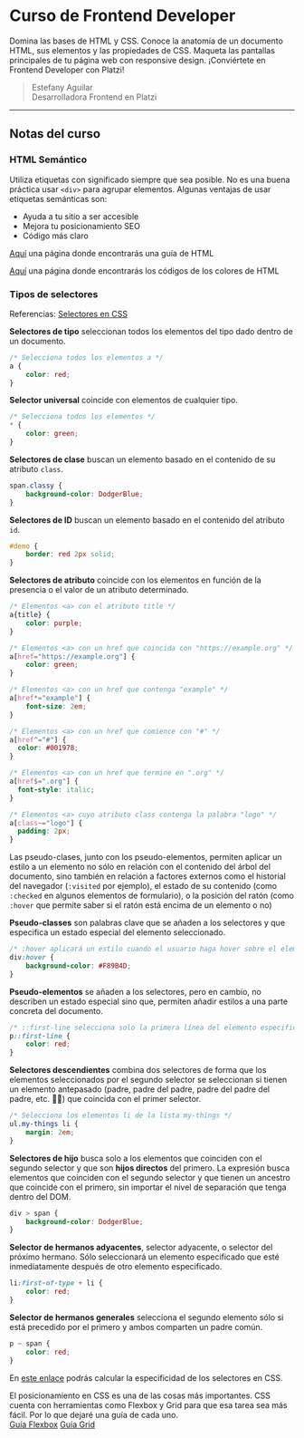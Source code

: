 # Curso de Frontend Developer

Domina las bases de HTML y CSS. Conoce la anatomía de un documento HTML, sus elementos y las propiedades de CSS. Maqueta las pantallas principales de tu página web con responsive design. ¡Conviértete en Frontend Developer con Platzi!

> Estefany Aguilar  
> Desarrolladora Frontend en Platzi

---

## Notas del curso

### HTML Semántico

Utiliza etiquetas con significado siempre que sea posible. No es una buena práctica usar `<div>` para agrupar elementos. Algunas ventajas de usar etiquetas semánticas son:

- Ayuda a tu sitio a ser accesible
- Mejora tu posicionamiento SEO
- Código más claro

[Aquí](https://htmlreference.io/) una página donde encontrarás una guía de HTML

[Aquí](https://htmlcolorcodes.com/es/nombres-de-los-colores/) una página donde encontrarás los códigos de los colores de HTML

### Tipos de selectores

Referencias: [Selectores en CSS](https://developer.mozilla.org/es/docs/Learn/CSS/Building_blocks/Selectors)

**Selectores de tipo** seleccionan todos los elementos del tipo dado dentro de un documento.

```css
/* Selecciona todos los elementos a */
a {
    color: red;
}
```

**Selector universal** coincide con elementos de cualquier tipo.

```css
/* Selecciona todos los elementos */
* {
    color: green;
}
```

**Selectores de clase** buscan un elemento basado en el contenido de su atributo `class`.

```css
span.classy {
    background-color: DodgerBlue;
}
```

**Selectores de ID** buscan un elemento basado en el contenido del atributo `id`.

```css
#demo {
    border: red 2px solid;
}
```

**Selectores de atributo** coincide con los elementos en función de la presencia o el valor de un atributo determinado.

```css
/* Elementos <a> con el atributo title */
a{title} {
    color: purple;
}

/* Elementos <a> con un href que coincida con "https://example.org" */
a[href="https://example.org"] {
    color: green;
}

/* Elementos <a> con un href que contenga "example" */
a[href*="example"] {
    font-size: 2em;
}

/* Elementos <a> con un href que comience con "#" */
a[href^="#"] {
  color: #001978;
}

/* Elementos <a> con un href que termine en ".org" */
a[href$=".org"] {
  font-style: italic;
}

/* Elementos <a> cuyo atributo class contenga la palabra "logo" */
a[class~="logo"] {
  padding: 2px;
}
```

Las pseudo-clases, junto con los pseudo-elementos, permiten aplicar un estilo a un elemento no sólo en relación con el contenido del árbol del documento, sino también en relación a factores externos como el historial del navegador (`:visited` por ejemplo), el estado de su contenido (como `:checked` en algunos elementos de formulario), o la posición del ratón (como `:hover` que permite saber si el ratón está encima de un elemento o no)

**Pseudo-classes** son palabras clave que se añaden a los selectores y que especifica un estado especial del elemento seleccionado.

```css
/* :hover aplicará un estilo cuando el usuario haga hover sobre el elemento especificado por el selector */
div:hover {
    background-color: #F89B4D;
}
```

**Pseudo-elementos** se añaden a los selectores, pero en cambio, no describen un estado especial sino que, permiten añadir estilos a una parte concreta del documento.

```css
/* ::first-line selecciona solo la primera línea del elemento especificado por el selector */
p::first-line {
    color: red;
}
```

**Selectores descendientes** combina dos selectores de forma que los elementos seleccionados por el segundo selector se seleccionan si tienen un elemento antepasado (padre, padre del padre, padre del padre del padre, etc. 🤣😁) que coincida con el primer selector.

```css
/* Selecciona los elementos li de la lista my-things */
ul.my-things li {
    margin: 2em;
}
```

**Selectores de hijo** busca solo a los elementos que coinciden con el segundo selector y que son **hijos directos** del primero. La expresión busca elementos que coinciden con el segundo selector y que tienen un ancestro que coincide con el primero, sin importar el nivel de separación que tenga dentro del DOM.

```css
div > span {
    background-color: DodgerBlue;
}
```

**Selector de hermanos adyacentes**, selector adyacente, o selector del próximo hermano. Sólo seleccionará un elemento especificado que esté inmediatamente después de otro elemento especificado.

```css
li:first-of-type + li {
    color: red;
}
```

**Selector de hermanos generales** selecciona el segundo elemento sólo si está precedido por el primero y ambos comparten un padre común.

```css
p ~ span {
    color: red;
}
```

En [este enlace](https://specificity.keegan.st/) podrás calcular la especificidad de los selectores en CSS.

El posicionamiento en CSS es una de las cosas más importantes. CSS cuenta con herramientas como Flexbox y Grid para que esa tarea sea más fácil. Por lo que dejaré una guía de cada uno.  
[Guía Flexbox](https://css-tricks.com/snippets/css/a-guide-to-flexbox/)
[Guía Grid](https://css-tricks.com/snippets/css/complete-guide-grid/)
